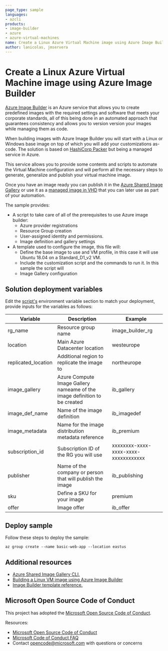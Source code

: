 ```yaml
---
page_type: sample
languages: 
- azcli
products: 
- image-builder
- azure
- azure-virtual-machines
name: Create a Linux Azure Virtual Machine image using Azure Image Builder
author: lanicolas, jmservera
---
```


# Create a Linux Azure Virtual Machine image using Azure Image Builder #

[Azure Image Builder](https://docs.microsoft.com/en-us/azure/virtual-machines/image-builder-overview) is an Azure service that allows you to create predefined images with the required settings and software that meets your corporate standards, all of this being done in an automated approach that guarantees consistency and allows you to version version your images while managing them as code.

When building images with Azure Image Builder you will start with a Linux or Windows base image on top of which you will add your customizations as-code. The solution is based on [HashiCorp Packer](https://www.packer.io/) but being a managed service in Azure.

This service allows you to provide some contents and scripts to automate the Virtual Machine configuration and will perform all the necessary steps to generate, generalize and publish your virtual machine image.

Once you have an image ready you can publish it in the [Azure Shared Image Gallery](https://docs.microsoft.com/en-us/azure/virtual-machines/shared-image-galleries) or use it as a [managed image in VHD](https://docs.microsoft.com/en-us/azure/virtual-machines/linux/capture-image) that you can later use as part of your automation.

The sample provides:

- A script to take care of all of the prerequisites to use Azure image builder:
  - Azure provider registrations
  - Resource Group creation
  - User-assigned identity and permissions.
  - Image definition and gallery settings
- A template used to configure the image, this file will:
  - Define the base image to use and VM profile, in this case it will use Ubuntu 18.04 on a Standard_D1_v2 VM.
  - Include the customization script and the commands to run it. In this sample the script will 
  - Image Gallery configuration

## Solution deployment variables

Edit the [script's](./scripts/image-builder-prerequisites.sh) environment variable section to match your deployment, provide inputs for the variables as follows: 

| Variable | Description | Example |
|---|---|---|
| rg_name | Resource group name | image_builder_rg |
| location | Main Azure Datacenter location | westeurope |
| replicated_location | Additional region to replicate the image to | northeurope |
| image_gallery | Azure Compute Image Gallery nameame of the image definition to be created  | ib_gallery |
| image_def_name | Name of the image definition | ib_imagedef |
| image_metadata | Name for the image distribution metadata reference | ib_premium |
| subscription_id | Subscription ID of the RG you will use | xxxxxxxx-xxxx-xxxx-xxxx-xxxxxxxxxxxx |
| publisher | Name of the company or person that will publish the image | ib_publishing |
| sku | Define a SKU for your image | premium |
| offer | Image offer | ib_offer |

## Deploy sample

Follow these steps to deploy the sample:

```azurecli-interactive
az group create --name basic-web-app --location eastus
```

## Additional resources

- [Azure Shared Image Gallery CLI.](https://docs.microsoft.com/en-us/cli/azure/service-page/azure%20shared%20image%20gallery?view=azure-cli-latest)
- [Building a Linux VM image using Azure Image Builder](https://docs.microsoft.com/en-us/azure/virtual-machines/linux/image-builder)
- [Image Builder template reference.](https://docs.microsoft.com/en-us/azure/virtual-machines/linux/image-builder-json#properties-customize)

## Microsoft Open Source Code of Conduct

This project has adopted the [Microsoft Open Source Code of Conduct](https://opensource.microsoft.com/codeofconduct/).

Resources:

- [Microsoft Open Source Code of Conduct](https://opensource.microsoft.com/codeofconduct/)
- [Microsoft Code of Conduct FAQ](https://opensource.microsoft.com/codeofconduct/faq/)
- Contact [opencode@microsoft.com](mailto:opencode@microsoft.com) with questions or concerns